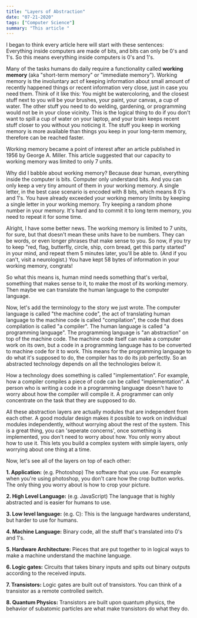 ```yaml
---
title: "Layers of Abstraction"
date: "07-21-2020"
tags: ["Computer Science"]
summary: "This article "
---
```


I began to think every article here will start with these sentences: Everything inside computers are made of bits, and bits can only be 0's and 1's. So this means everything inside computers is 0's and 1's.

Many of the tasks humans do daily require a functionality called **working memory** (aka "short-term memory" or "immediate memory"). Working memory is the involuntary act of keeping information about small amount of recently happened things or recent information very close, just in case you need them. Think of it like this: You might be watercoloring, and the closest stuff next to you will be your brushes, your paint, your canvas, a cup of water. The other stuff you need to do welding, gardening, or programming would not be in your close vicinity. This is the logical thing to do if you don't want to spill a cup of water on your laptop, and your brain keeps recent stuff closer to you without you noticing it. The stuff you keep in working memory is more available than things you keep in your long-term memory, therefore can be reached faster.

Working memory became a point of interest after an article published in 1956 by George A. Miller. This article suggested that our capacity to working memory was limited to only 7 units.

Why did I babble about working memory? Because dear human, everything inside the computer is bits. Computer only understand bits. And you can only keep a very tiny amount of them in your working memory. A single letter, in the best case scenario is encoded with 8 bits, which means 8 0's and 1's. You have already exceeded your working memory limits by keeping a single letter in your working memory. Try keeping a random phone number in your memory. It's hard and to commit it to long term memory, you need to repeat it for some time.

Alright, I have some better news. The working memory is limited to 7 units, for sure, but that doesn't mean these units have to be numbers. They can be words, or even longer phrases that make sense to you. So now, if you try to keep "red, flag, butterfly, circle, ship, corn bread, get this party started" in your mind, and repeat them 5 minutes later, you'll be able to. (And if you can't, visit a neurologist.) You have kept 58 bytes of information in your working memory, congrats!

So what this means is, human mind needs something that's verbal, something that makes sense to it, to make the most of its working memory. Then maybe we can translate the human language to the computer language.

Now, let's add the terminology to the story we just wrote. The computer language is called "the machine code", the act of translating human language to the machine code is called "compilation", the code that does compilation is called "a compiler". The human language is called "a programming language". The programming language is "an abstraction" on top of the machine code. The machine code itself can make a computer work on its own, but a code in a programming language has to be converted to machine code for it to work. This means for the programming language to do what it's supposed to do, the compiler has to do its job perfectly. So an abstracted technology depends on all the technologies below it.

How a technology does something is called "implementation". For example, how a compiler compiles a piece of code can be called "implementation". A person who is writing a code in a programming language doesn't have to worry about how the compiler will compile it. A programmer can only concentrate on the task that they are supposed to do.

All these abstraction layers are actually modules that are independent from each other. A good modular design makes it possible to work on individual modules independently, without worrying about the rest of the system. This is a great thing, you can 'seperate concerns', once something is implemented, you don't need to worry about how. You only worry about how to use it. This lets you build a complex system with simple layers, only worrying about one thing at a time.

Now, let's see all of the layers on top of each other:

**1. Application:** (e.g. Photoshop) The software that you use. For example when you're using photoshop, you don't care how the crop button works. The only thing you worry about is how to crop your picture.

**2. High Level Language:** (e.g. JavaScript) The language that is highly abstracted and is easier for humans to use.

**3. Low level language:** (e.g. C): This is the language hardwares understand, but harder to use for humans.

**4. Machine Language:** Binary code, all the stuff that's translated into 0's and 1's.

**5. Hardware Architecture:** Pieces that are put together to in logical ways to make a machine understand the machine language.

**6. Logic gates:** Circuits that takes binary inputs and spits out binary outputs according to the received inputs.

**7. Transistors:** Logic gates are built out of transistors. You can think of a transistor as a remote controlled switch.

**8. Quantum Physics:** Transistors are built upon quantum physics, the behavior of subatomic particles are what make transistors do what they do.
